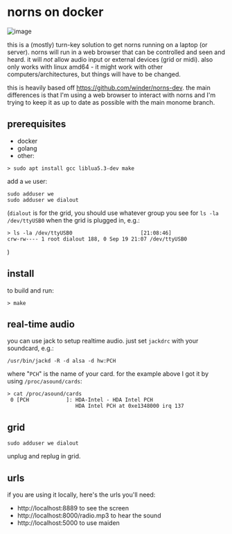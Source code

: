 # norns on docker


![image](https://user-images.githubusercontent.com/6550035/186330678-b7e0d539-0d57-4114-a911-5f9966485b72.png)


this is a (mostly) turn-key solution to get norns running on a laptop (or server). norns will run in a web browser that can be controlled and seen and heard. it will *not* allow audio input or external devices (grid or midi). also only works with linux amd64 - it might work with other computers/architectures, but things will have to be changed.

this is heavily based off https://github.com/winder/norns-dev. the main differences is that I'm using a web browser to interact with norns and I'm trying to keep it as up to date as possible with the main monome branch.

## prerequisites

- docker
- golang
- other:

```
> sudo apt install gcc liblua5.3-dev make
```

add a `we` user:

```
sudo adduser we
sudo adduser we dialout
```

(`dialout` is for the grid, you should use whatever group you see for `ls -la /dev/ttyUSB0` when the grid is plugged in, e.g.:

```
> ls -la /dev/ttyUSB0                      [21:08:46]
crw-rw---- 1 root dialout 188, 0 Sep 19 21:07 /dev/ttyUSB0
```
)

## install

to build and run:

```
> make
```

## real-time audio

you can use jack to setup realtime audio. just set `jackdrc` with your soundcard, e.g.:

```
/usr/bin/jackd -R -d alsa -d hw:PCH
```

where "`PCH`" is the name of your card. for the example above I got it by using `/proc/asound/cards`:

```
> cat /proc/asound/cards
 0 [PCH            ]: HDA-Intel - HDA Intel PCH
                      HDA Intel PCH at 0xe1348000 irq 137
```


## grid

```
sudo adduser we dialout
```

unplug and replug in grid.

## urls

if you are using it locally, here's the urls you'll need:

- http://localhost:8889 to see the screen
- http://localhost:8000/radio.mp3 to hear the sound
- http://localhost:5000 to use maiden